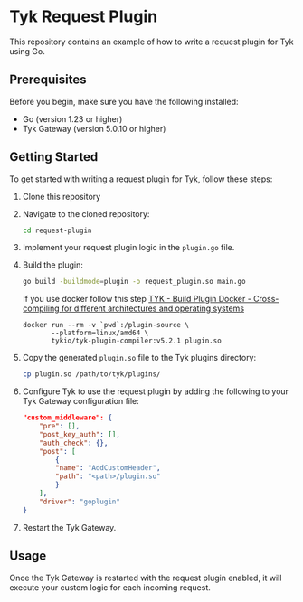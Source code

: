 # Tyk Request Plugin

This repository contains an example of how to write a request plugin for Tyk using Go.

## Prerequisites

Before you begin, make sure you have the following installed:

- Go (version 1.23 or higher)
- Tyk Gateway (version 5.0.10 or higher)

## Getting Started

To get started with writing a request plugin for Tyk, follow these steps:

1. Clone this repository

2. Navigate to the cloned repository:

    ```bash
    cd request-plugin
    ```

3. Implement your request plugin logic in the `plugin.go` file.

4. Build the plugin:

    ```bash
    go build -buildmode=plugin -o request_plugin.so main.go
    ```

    If you use docker follow this step 
    [TYK - Build Plugin Docker - Cross-compiling for different architectures and operating systems](https://tyk.io/docs/product-stack/tyk-gateway/advanced-configurations/plugins/golang/go-plugin-compiler/#cross-compiling-for-different-architectures-and-operating-systems)

    ```
    docker run --rm -v `pwd`:/plugin-source \
           --platform=linux/amd64 \
           tykio/tyk-plugin-compiler:v5.2.1 plugin.so
    ```
    

5. Copy the generated `plugin.so` file to the Tyk plugins directory:

    ```bash
    cp plugin.so /path/to/tyk/plugins/
    ```

6. Configure Tyk to use the request plugin by adding the following to your Tyk Gateway configuration file:

    ```json
    "custom_middleware": {
        "pre": [],
        "post_key_auth": [],
        "auth_check": {},
        "post": [
            {
            "name": "AddCustomHeader",
            "path": "<path>/plugin.so"
            }
        ],
        "driver": "goplugin"
    }
    ```

7. Restart the Tyk Gateway.

## Usage

Once the Tyk Gateway is restarted with the request plugin enabled, it will execute your custom logic for each incoming request.
